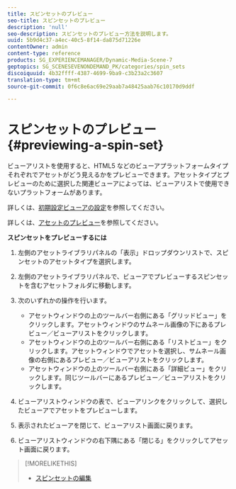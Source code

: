 ```yaml
---
title: スピンセットのプレビュー
seo-title: スピンセットのプレビュー
description: 'null'
seo-description: スピンセットのプレビュー方法を説明します。
uuid: 5b9d4c37-a4ec-40c5-8f14-da875d71226e
contentOwner: admin
content-type: reference
products: SG_EXPERIENCEMANAGER/Dynamic-Media-Scene-7
geptopics: SG_SCENESEVENONDEMAND_PK/categories/spin_sets
discoiquuid: 4b32ffff-4387-4699-9ba9-c3b23a2c3607
translation-type: tm+mt
source-git-commit: 0f6c8e6ac69e29aab7a48425aab76c10170d9ddf

---
```



# スピンセットのプレビュー{#previewing-a-spin-set}

ビューアリストを使用すると、HTML5 などのビューアプラットフォームタイプそれぞれでアセットがどう見えるかをプレビューできます。アセットタイプとプレビューのために選択した関連ビューアによっては、ビューアリストで使用できないプラットフォームがあります。

詳しくは、[初期設定ビューアの設定](application-setup.md#configuring_default_viewers)を参照してください。

詳しくは、[アセットのプレビュー](previewing-asset.md#previewing_an_asset)を参照してください。

**スピンセットをプレビューするには**

1. 左側のアセットライブラリパネルの「表示」ドロップダウンリストで、スピンセットのアセットタイプを選択します。
1. 左側のアセットライブラリパネルで、ビューアでプレビューするスピンセットを含むアセットフォルダに移動します。
1. 次のいずれかの操作を行います。

   * アセットウィンドウの上のツールバー右側にある「グリッドビュー」をクリックします。アセットウィンドウのサムネール画像の下にあるプレビュー／ビューアリストをクリックします。
   * アセットウィンドウの上のツールバー右側にある「リストビュー」をクリックします。アセットウィンドウでアセットを選択し、サムネール画像の右側にあるプレビュー／ビューアリストをクリックします。
   * アセットウィンドウの上のツールバー右側にある「詳細ビュー」をクリックします。同じツールバーにあるプレビュー／ビューアリストをクリックします。

1. ビューアリストウィンドウの表で、ビューアリンクをクリックして、選択したビューアでアセットをプレビューします。
1. 表示されたビューアを閉じて、ビューアリスト画面に戻ります。
1. ビューアリストウィンドウの右下隅にある「閉じる」をクリックしてアセット画面に戻ります。

>[!MORELIKETHIS]
>
>* [スピンセットの編集](creating-spin-set.md#editing-a-spin-set)

